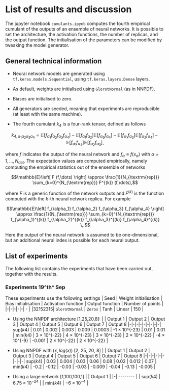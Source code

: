 # List of results and discussion

The jupyter notebook `cumulants.ipynb` computes the fourth empirical cumulant of the outputs of an ensemble of neural networks. It is possible to set the architecture, the activation functions, the number of replicas, and the output function. The initialisation of the parameters can be modified by tweaking the model generator.

## General technical information

+ Neural network models are generated using `tf.keras.models.Sequential`, using `tf.keras.layers.Dense` layers.

+ As default, weights are initialised using `GlorotNormal` (as in NNPDF).

+ Biases are initialised to zero.

+ All generators are seeded, meaning that experiments are reproducible (at least with the same machine).

+ The fourth cumulant $k_4$ is  a four-rank tensor, defined as follows

$$k_{4, \alpha_1 \alpha_2 \alpha_3 \alpha_4} =
\mathbb{E} \left[
  f_{\alpha_1}
  f_{\alpha_2}
  f_{\alpha_3}
  f_{\alpha_4}
\right] -
  \mathbb{E} \left[
  f_{\alpha_1}
  f_{\alpha_2}
  \right]
  \mathbb{E} \left[
  f_{\alpha_3}
  f_{\alpha_4}
  \right] -
  \mathbb{E} \left[
  f_{\alpha_1}
  f_{\alpha_3}
  \right]
  \mathbb{E} \left[
  f_{\alpha_2}
  f_{\alpha_4}
  \right] -
  \mathbb{E} \left[
  f_{\alpha_1}
  f_{\alpha_4}
  \right]
  \mathbb{E} \left[
  f_{\alpha_2}
  f_{\alpha_3}
  \right] \,,$$

where $f$ indicates the output of the neural network and $f_{\alpha} \equiv f(x_{\alpha})$ with $\alpha = 1,\dots, N_{\textrm{dat}}$. The expectation values are computed empirically, namely computing the empirical statistics out of the ensemble of networks

$$\mathbb{E}\left[ F (f,\dots) \right] \approx
\frac{1}{N_{\textrm{rep}}}
\sum_{k=0}^{N_{\textrm{rep}}}
  F^{(k)} (f,\dots),$$

where $F$ is a generic function of the network outputs and $F^{(k)}$ is the function computed with the $k$-th neural network replica. For example

$$\mathbb{E}\left[
  f_{\alpha_1}
  f_{\alpha_2}
  f_{\alpha_3}
  f_{\alpha_4}
\right] \approx
\frac{1}{N_{\textrm{rep}}}
\sum_{k=0}^{N_{\textrm{rep}}}
  f_{\alpha_1}^{(k)}
  f_{\alpha_2}^{(k)}
  f_{\alpha_3}^{(k)}
  f_{\alpha_4}^{(k)} \,.$$

Here the output of the neural network is assumed to be one-dimensional, but an additional neural index is possible for each neural output.


## List of experiments
The following list contains the experiments that have been carried out, together with the results.

### Experiments 19^th^ Sep
These experiments use the following settings
| Seed | Weight initialisation | Bias initialisation | Activation function | Output function | Number of points |
|-|-|-|-|-| - |
|32152315| `GlorotNormal` | `Zeros` | Tanh | Linear | 150 |

+ Using the NNPDF architecture [1,25,20,8]:
    | | Output 1 | Output 2 | Output 3 | Output 4 | Output 5 | Output 6 | Output 7 | Output 8
    |-|-|-|-|-|-|-|-|-|
    sup($k4$) | 0.01                | 0.002               | 0.003               | 0.009               | 0.0003              | -1 $\times$ 10^{-23}  | 0.01                | 0.01 |
    min($k4$) | 3 $\times$ 10^{-22} | 4 $\times$ 10^{-23} | 3 $\times$ 10^{-23} | 2 $\times$ 10^{-22} | -4 $\times$ 10^{-9} | -0.001                | 2 $\times$ 10^{-22} | 2 $\times$ 10^{-22} |

+ Using NNPDF with $(x, log(x))$ [2, 25, 20, 8]
    | | Output 1 | Output 2 | Output 3 | Output 4 | Output 5 | Output 6 | Output 7 | Output 8
    |-|-|-|-|-|-|-|-|-|
    sup($k4$) | 0.03  | 0.004 |  0.03  | 0.06 |  0.08  | 0.02  | 0.012 | 0.07   |
    min($k4$) | -0.2  | -0.12 | -0.03 | -0.03 | -0.009 | -0.04 | -0.13 | -0.005 |

+ Using a large network [1,100,100,1]
    | | Output 1 | 
    |-| -------- |
    | sup($k4$) | $6.75 \times 10^{-24}$ |
    | min($k4$) | $- 6 \times 10^{-4}$ |

